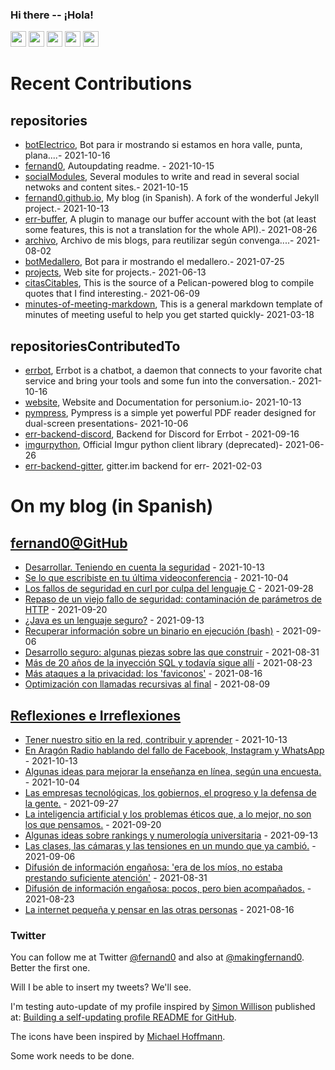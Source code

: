 ### Hi there -- ¡Hola!

<a href="mailto:ftricas@unizar.es" title="e-mail"><i class="svg-icon email"></i></a> 
<a href="https://www.linkedin.com/in/fernand0" title="My LinkedIn//Mi LinkedIn"><img src="https://img.shields.io/badge/linkedin-%230077B5.svg?&style=for-the-badge&logo=linkedin&logoColor=white" height=25></a> 
<a href="https://www.twitter.com/fernand0" title="My Twitter//Mi Twitter"><img src="https://img.shields.io/badge/twitter-%231DA1F2.svg?&style=for-the-badge&logo=twitter&logoColor=white" height=25></i></a> 
<a href="https://mastodon.social/@fernand0" title="My Mastodon//Mi Mastodon"><img src="https://img.shields.io/static/v1?label=Mastodon&message=Social&color=blue" height=25></i></a> 
<a href="https://flickr.com/fernand0"><img src="https://img.shields.io/static/v1?label=Flickr&message=Images&color=blue" height=25></a>
<a href="https://dev.to/fernand0"><img src="https://img.shields.io/badge/DEV.TO-%230A0A0A.svg?&style=for-the-badge&logo=dev-dot-to&logoColor=white" height=25></a>

# Recent Contributions
<!-- recent_releases starts -->


## repositories
* [botElectrico](https://github.com/fernand0/botElectrico),  Bot para ir mostrando si estamos en hora valle, punta, plana....- 2021-10-16
* [fernand0](https://github.com/fernand0/fernand0),  Autoupdating readme. - 2021-10-15
* [socialModules](https://github.com/fernand0/socialModules),  Several modules to write and read in several social netwoks and content sites.- 2021-10-15
* [fernand0.github.io](https://github.com/fernand0/fernand0.github.io),  My blog (in Spanish). A fork of the wonderful Jekyll project.- 2021-10-13
* [err-buffer](https://github.com/fernand0/err-buffer),  A plugin to manage our buffer account with the bot (at least some features, this is not a translation for the whole API).- 2021-08-26
* [archivo](https://github.com/fernand0/archivo),  Archivo de mis blogs, para reutilizar según convenga....- 2021-08-02
* [botMedallero](https://github.com/fernand0/botMedallero),  Bot para ir mostrando el medallero.- 2021-07-25
* [projects](https://github.com/fernand0/projects),  Web site for projects.- 2021-06-13
* [citasCitables](https://github.com/fernand0/citasCitables),  This is the source of a Pelican-powered blog to compile quotes that I find interesting.- 2021-06-09
* [minutes-of-meeting-markdown](https://github.com/fernand0/minutes-of-meeting-markdown),  This is a general markdown template of minutes of meeting useful to help you get started quickly- 2021-03-18

## repositoriesContributedTo
* [errbot](https://github.com/errbotio/errbot),  Errbot is a chatbot, a daemon that connects to your favorite chat service and bring your tools and some fun into the conversation.- 2021-10-16
* [website](https://github.com/personium/website),  Website and Documentation for personium.io- 2021-10-13
* [pympress](https://github.com/Cimbali/pympress),  Pympress is a simple yet powerful PDF reader designed for dual-screen presentations- 2021-10-06
* [err-backend-discord](https://github.com/gbin/err-backend-discord),  Backend for Discord for Errbot - 2021-09-16
* [imgurpython](https://github.com/Imgur/imgurpython),  Official Imgur python client library (deprecated)- 2021-06-26
* [err-backend-gitter](https://github.com/errbotio/err-backend-gitter),  gitter.im backend for err- 2021-02-03
<!-- recent_releases ends -->

# On my blog (in Spanish)

<!-- blog starts -->


## [fernand0@GitHub](https://fernand0.github.io/)
* [Desarrollar. Teniendo en cuenta la seguridad](http://fernand0.github.io/desarrolladores-seguridad/) - 2021-10-13
* [Se lo que escribiste en tu última videoconferencia](http://fernand0.github.io/se-lo-que-escribiste-videoconferencia/) - 2021-10-04
* [Los fallos de seguridad en curl por culpa del lenguaje C](http://fernand0.github.io/curl-seguridad-y-c/) - 2021-09-28
* [Repaso de un viejo fallo de seguridad: contaminación de parámetros de HTTP](http://fernand0.github.io/polucion-parametros-http/) - 2021-09-20
* [¿Java es un lenguaje seguro?](http://fernand0.github.io/java-seguro/) - 2021-09-13
* [Recuperar información sobre un binario en ejecución (bash)](http://fernand0.github.io/ejecucion-bash/) - 2021-09-06
* [Desarrollo seguro: algunas piezas sobre las que construir](http://fernand0.github.io/seguridad-software/) - 2021-08-31
* [Más de 20 años de la inyección SQL y todavía sigue allí](http://fernand0.github.io/inyeccion-de-SQL/) - 2021-08-23
* [Más ataques a la privacidad: los 'faviconos'](http://fernand0.github.io/favicons-y-privacidad/) - 2021-08-16
* [Optimización con llamadas recursivas al final](http://fernand0.github.io/optimizacion-llamadas/) - 2021-08-09

## [Reflexiones e Irreflexiones](http://fernand0.blogalia.com/)
* [Tener nuestro sitio en la red, contribuir y aprender](http://fernand0.blogalia.com//historias/78459) - 2021-10-13
* [En Arag&#243;n Radio hablando del fallo de Facebook, Instagram y WhatsApp](http://fernand0.blogalia.com//historias/78458) - 2021-10-13
* [Algunas ideas para mejorar la ense&#241;anza en l&#237;nea, seg&#250;n una encuesta.](http://fernand0.blogalia.com//historias/78454) - 2021-10-04
* [Las empresas tecnol&#243;gicas, los gobiernos, el progreso y la defensa de la gente.](http://fernand0.blogalia.com//historias/78448) - 2021-09-27
* [La inteligencia artificial y los problemas &#233;ticos que, a lo mejor, no son los que pensamos.](http://fernand0.blogalia.com//historias/78444) - 2021-09-20
* [Algunas ideas sobre rankings y numerolog&#237;a universitaria](http://fernand0.blogalia.com//historias/78434) - 2021-09-13
* [Las clases, las c&#225;maras y las tensiones en un mundo que ya cambi&#243;.](http://fernand0.blogalia.com//historias/78428) - 2021-09-06
* [Difusi&#243;n de informaci&#243;n enga&#241;osa: 'era de los m&#237;os, no estaba prestando suficiente atenci&#243;n'](http://fernand0.blogalia.com//historias/78425) - 2021-08-31
* [Difusi&#243;n de informaci&#243;n enga&#241;osa: pocos, pero bien acompa&#241;ados.](http://fernand0.blogalia.com//historias/78423) - 2021-08-23
* [La internet peque&#241;a y pensar en las otras personas](http://fernand0.blogalia.com//historias/78418) - 2021-08-16
<!-- blog ends -->

### Twitter 

You can follow me at Twitter [@fernand0](https://twitter.com/fernand0) and also at [@makingfernand0](https://twitter.com/fernand0). Better the first one.

Will I be able to insert my tweets? We'll see.

I'm testing auto-update of my profile inspired by [Simon Willison](https://simonwillison.net/) published at: [Building a self-updating profile README for GitHub](https://simonwillison.net/2020/Jul/10/self-updating-profile-readme/).

The icons have been inspired by [Michael Hoffmann](https://www.mokkapps.de/).

Some work needs to be done.

<!--
**fernand0/fernand0** is a ✨ _special_ ✨ repository because its `README.md` (this file) appears on your GitHub profile.

Here are some ideas to get you started:

- 🔭 I’m currently working on ...
- 🌱 I’m currently learning ...
- 👯 I’m looking to collaborate on ...
- 🤔 I’m looking for help with ...
- 💬 Ask me about ...
- 📫 How to reach me: ...
- 😄 Pronouns: ...
- ⚡ Fun fact: ...
-->
